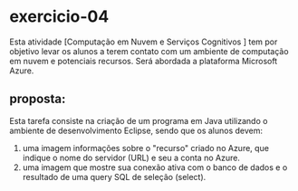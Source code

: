 # exercicio-04
Esta atividade [Computação em Nuvem e Serviços Cognitivos ] tem por objetivo levar os alunos a terem contato com um ambiente de computação em nuvem e potenciais recursos. Será abordada a plataforma Microsoft Azure.

## proposta:
Esta tarefa consiste na criação de um programa em Java utilizando o ambiente de desenvolvimento Eclipse, sendo que os alunos devem:
1. uma imagem informações sobre o "recurso" criado no Azure, que indique o nome do servidor (URL) e seu a conta no Azure.
2. uma imagem que mostre sua conexão ativa com o banco de dados e o resultado de uma query SQL de seleção (select).

